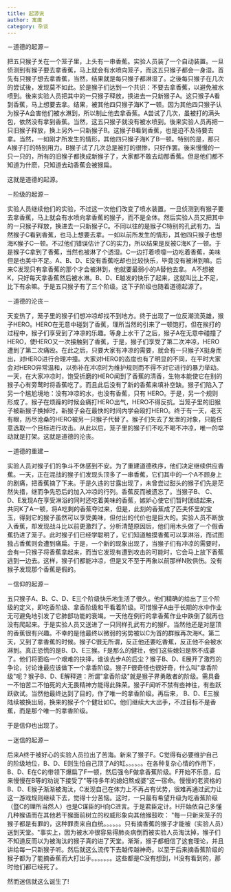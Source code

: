 ```yaml
---
title: 起源说
author: 寓庸
category: 杂谈
---
```

－道德的起源－

 把五只猴子关在一个笼子里，上头有一串香蕉。实验人员装了一个自动装置。一旦侦测到有猴子要去拿香蕉，马上就会有水喷向笼子，而这五只猴子都会一身湿。首先有只猴子想去拿香蕉，当然，结果就是每只猴子都淋湿了。之後每只猴子在几次的尝试後，发现莫不如此。於是猴子们达到一个共识：不要去拿香蕉，以避免被水喷到。後来实验人员把其中的一只猴子释放，换进去一只新猴子A。这只猴子A看到香蕉，马上想要去拿。结果，被其他四只猴子海K了一顿。因为其他四只猴子认为猴子A会害他们被水淋到，所以制止他去拿香蕉。A尝试了几次，虽被打的满头包，依然没有拿到香蕉。当然，这五只猴子就没有被水喷到。後来实验人员再把一只旧猴子释放，换上另外一只新猴子B。这猴子B看到香蕉，也是迫不及待要去拿。当然，一如刚才所发生的情形，其他四只猴子海K了B一顿。特别的是，那只A猴子打的特别用力。B猴子试了几次总是被打的很惨，只好作罢。後来慢慢的一只一只的，所有的旧猴子都换成新猴子了，大家都不敢去动那香蕉。但是他们都不知道为什麽，只知道去动香蕉会被猴扁。

 这就是道德的起源。

 －阶级的起源－

 实验人员继续他们的实验，不过这一次他们改变了喷水装置。一旦侦测到有猴子要去拿香蕉，马上就会有水喷向拿香蕉的猴子，而不是全体。然后实验人员又把其中的一只猴子释放，换进去一只新猴子C。不同以往的是猴子C特别的孔武有力。当然猴子C看到香蕉，也马上想要去拿。一如以前所发生的情形，其他四只猴子也想海K猴子C一顿。不过他们错误估计了C的实力，所以结果是反被C海K了一顿。于是猴子C拿到了香蕉，当然也被淋了个透湿。C一边打着喷嚏一边吃着香蕉，美味但是也美中不足。A、B、D、E没有香蕉吃却也比较快乐，毕竟没有被淋到嘛。后来C发现只有拿香蕉的那个才会被淋到，他就要最弱小的A替他去拿。 A不想被K，只好每天拿香蕉然后被水淋。B、D、E越发的快乐了起来，这就叫比上不足，比下有余嘛。于是五只猴子有了三个阶级。这下子阶级也随着道德起源了。

 －道德的沦丧－

 天变热了，笼子里的猴子们想冲凉却找不到地方。终于出现了一位反潮流英雄，猴子HERO。HERO在无意中碰到了香蕉，理所当然的引来了一顿饱打。但在挨打的过程中，猴子们享受到了冲凉的乐趣。等身上水干了之后，猴子A在无意中碰撞了HERO，使HERO又一次接触到了香蕉，于是，猴子们享受了第二次冲凉，HERO遭到了第二次痛殴。在此之后，只要大家有冲凉的需要，就会有一只猴子X挺身而出，对HERO进行合理冲撞。大家对HERO的态度也有了明显的不同，在平时大家会对HERO异常温和，以弥补在冲凉时为维护规则而不得不对它进行的暴力举动。一天，在大家冲凉时，饱受折磨的HERO闻到了香蕉的清香，生物本能使它在别的猴子心有旁鹜时将香蕉吃了。而且此后没有了新的香蕉来填补空缺。猴子们陷入了另一个尴尬境地：没有冲凉的水，也没有香蕉，只有 HERO。于是，另一个规则形成了。猴子在烦躁的时候会痛打HERO出气，HERO不得反抗。当笼子里的旧猴子被新猴子换掉时，新猴子会在最快的时间内学会殴打HERO。终于有一天，老天有眼，历尽沧桑的HERO被另一只猴子代替了。猴子们失去了发泄的对象，只能任意选取一个目标进行攻击。从此以后，笼子里的猴子们不吃不喝不冲凉，唯一的举动就是打架。这就是道德的沦丧。

 －道德的重建－

 实验人员对猴子们的争斗不休感到不安。为了重建道德秩序，他们决定继续供应香蕉。一天，正在混战的猴子们发现头顶多了一串香蕉，它们其中的一个A不顾身上的剧痛，把香蕉摘了下来。于是久违的甘露出现了，未曾尝过甜头的猴子们先是茫然失措，继而争先恐后的加入冲凉的行列。香蕉反而被遗忘了。当猴子B、 C、D、E发现A在享受淋浴的同时还吃着美味的香蕉，嫉妒心使它们暂时团结起来，共同K了A一顿，将A吃剩的香蕉夺过来，但是，此刻的香蕉成了匹夫怀里的宝玉，得到它的猴子虽然可以享受美味，但付出的代价也是巨大的。实验人员不断放入香蕉，却发现战斗比以前更激烈了。分析清楚原因后，他们用木头做了一个假香蕉扔进了笼子。此时猴子们已经学聪明了，它们知道触摸香蕉可以享淋浴，而试图独占香蕉则会遭到痛扁。于是，一个新的现象出现了，当猴子们有冲凉的需要时，会有一只猴子将香蕉拿起来，而当它发现有遭到攻击的可能时，它会马上放下香蕉逃到一边去。这样，猴子们都能冲凉，但是又不至于再象以前那样N败俱伤。没有猴子发现那个香蕉是假的。

 －信仰的起源－

 五只猴子A、B、C、D、E三个阶级快乐地生活了很久。他们精确的给出了三个阶级的定义，即吃香阶级、拿香阶级和干看着阶级。可惜猴子A由于长期的水中作业无可避免地引发了它肺部功能的衰竭。一天他在例行的拿香蕉作业中跌倒了就再也没有爬起来。于是实验人员又送进了一只同样孔武有力的猴F。当然他还是对屋顶的香蕉很有兴趣。不幸的是他最终以微弱的劣势被以C为首的群猴再次海K。第二天，又到了拿香蕉的时候。猴子C很无所谓，反正他还要吃香蕉，反正他不会被水淋到。真正恐慌的是B、D、E三猴。F是那么的健壮，他们这些媳妇是熬不成婆了。他们将面临一个艰难的抉择，谁该去步A的后尘？猴子B、D、E展开了激烈的争论，讨论谁最应该做下一个拿香阶级。猴子F很奇怪也很好奇，什么叫"拿香阶级"呢？猴子B、D、E解释道：所谓"拿香阶级"就是猴子界勇敢者的阶级。需具备一不怕苦二不怕死的大无畏精神方能得此殊荣。猴子F闻听不禁有些神往，有些跃跃欲试。当然他最终达到了目的，作了唯一的拿香阶级。再后来， B、D、E三猴陆续被换出局，换来的猴子个个健壮如C。他们继续大大出手，不过目标不是香蕉，而是那个唯一的拿香阶级。 

 于是信仰也出现了。 

 －迷信的起源－

 后来A终于被好心的实验人员拉出了苦海。新来了猴子F。C觉得有必要维护自己的阶级地位，B、D、E则生怕自己顶了A的缸。。。。。。在各种复杂心情的作用下，B、D、E在C的带领下爆扁了F一顿，然后强令F做拿香蕉阶级。F开始不乐意，后来慢慢在B等的劝说下接受了"等待多年的媳妇熬成婆"这一宿命。慢慢的老资格的B、D、E猴子渐渐被淘汰，C发现自己在体力上不再占有优势，很难再通过武力让这一游戏规则继续下去，觉得十分苦恼。这时，一只最有希望升级为吃香蕉阶级（暨C的理所当然人）也是C谋臣的H向C进言。于是君臣定计。H开始依自己多懂几种猴语而在其他若干猴面前树立的权威形象向其他猴鼓吹： "每一只新来笼子的猴子都是有罪的，这种罪责来自血统。。。。。。只有摘香蕉的猴子才能被（实验人员）送到天堂。"事实上，因为被水冲很容易得肺炎病倒而被实验人员淘汰掉，猴子们不知道反而以为被淘汰的猴子真的进了天堂。渐渐，猴子都相信了这套理论，并且讲给每一只新猴子听。然后就这么流传下去越传越神奇。以至于后来摘香蕉阶级的猴子都为了能摘香蕉而大打出手。。。。。。。这些都是C没有想到，H没有看到的，那时他们都已经死了。

 然而迷信就这么诞生了!